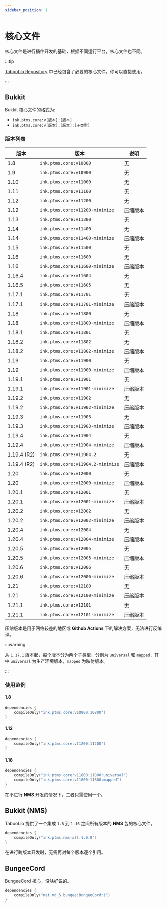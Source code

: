 ```yaml
---
sidebar_position: 1
---
```


# 核心文件

核心文件是进行插件开发的基础，根据不同运行平台，核心文件也不同。

:::tip

[TabooLib Repository](https://repo.tabooproject.org) 中已经包含了必要的核心文件，你可以直接使用。

:::

## Bukkit

Bukkit 核心文件的格式为:

- `ink.ptms.core:v[版本]:[版本]`
- `ink.ptms.core:v[版本]:[版本]:[子类型]`

### 版本列表

| 版本        | 版本                              | 说明     |
|-------------|-----------------------------------|---------|
| 1.8         | `ink.ptms.core:v10800`            | 无       |
| 1.9         | `ink.ptms.core:v10900`            | 无       |
| 1.10        | `ink.ptms.core:v11000`            | 无       |
| 1.11        | `ink.ptms.core:v11100`            | 无       |
| 1.12        | `ink.ptms.core:v11200`            | 无       |
| 1.12        | `ink.ptms.core:v11200-minimize`   | 压缩版本 |
| 1.13        | `ink.ptms.core:v11300`            | 无       |
| 1.14        | `ink.ptms.core:v11400`            | 无       |
| 1.14        | `ink.ptms.core:v11400-minimize`   | 压缩版本 |
| 1.15        | `ink.ptms.core:v11500`            | 无       |
| 1.16        | `ink.ptms.core:v11600`            | 无       |
| 1.16        | `ink.ptms.core:v11600-minimize`   | 压缩版本 |
| 1.16.4      | `ink.ptms.core:v11604`            | 无       |
| 1.16.5      | `ink.ptms.core:v11605`            | 无       |
| 1.17.1      | `ink.ptms.core:v11701`            | 无       |
| 1.17.1      | `ink.ptms.core:v11701-minimize`   | 压缩版本 |
| 1.18        | `ink.ptms.core:v11800`            | 无       |
| 1.18        | `ink.ptms.core:v11800-minimize`   | 压缩版本 |
| 1.18.1      | `ink.ptms.core:v11801`            | 无       |
| 1.18.2      | `ink.ptms.core:v11802`            | 无       |
| 1.18.2      | `ink.ptms.core:v11802-minimize`   | 压缩版本 |
| 1.19        | `ink.ptms.core:v11900`            | 无       |
| 1.19        | `ink.ptms.core:v11900-minimize`   | 压缩版本 |
| 1.19.1      | `ink.ptms.core:v11901`            | 无       |
| 1.19.1      | `ink.ptms.core:v11901-minimize`   | 压缩版本 |
| 1.19.2      | `ink.ptms.core:v11902`            | 无       |
| 1.19.2      | `ink.ptms.core:v11902-minimize`   | 压缩版本 |
| 1.19.3      | `ink.ptms.core:v11903`            | 无       |
| 1.19.3      | `ink.ptms.core:v11903-minimize`   | 压缩版本 |
| 1.19.4      | `ink.ptms.core:v11904`            | 无       |
| 1.19.4      | `ink.ptms.core:v11904-minimize`   | 压缩版本 |
| 1.19.4 (R2) | `ink.ptms.core:v11904.2`          | 无       |
| 1.19.4 (R2) | `ink.ptms.core:v11904.2-minimize` | 压缩版本 |
| 1.20        | `ink.ptms.core:v12000`            | 无       |
| 1.20        | `ink.ptms.core:v12000-minimize`   | 压缩版本 |
| 1.20.1      | `ink.ptms.core:v12001`            | 无       |
| 1.20.1      | `ink.ptms.core:v12001-minimize`   | 压缩版本 |
| 1.20.2      | `ink.ptms.core:v12002`            | 无       |
| 1.20.2      | `ink.ptms.core:v12002-minimize`   | 压缩版本 |
| 1.20.4      | `ink.ptms.core:v12004`            | 无       |
| 1.20.4      | `ink.ptms.core:v12004-minimize`   | 压缩版本 |
| 1.20.5      | `ink.ptms.core:v12005`            | 无       |
| 1.20.5      | `ink.ptms.core:v12005-minimize`   | 压缩版本 |
| 1.20.6      | `ink.ptms.core:v12006`            | 无       |
| 1.20.6      | `ink.ptms.core:v12006-minimize`   | 压缩版本 |
| 1.21        | `ink.ptms.core:v12100`            | 无       |
| 1.21        | `ink.ptms.core:v12100-minimize`   | 压缩版本 |
| 1.21.1      | `ink.ptms.core:v12101`            | 无       |
| 1.21.1      | `ink.ptms.core:v12101-minimize`   | 压缩版本 |

压缩版本是用于网络较差的地区或 **Github Actions** 下的解决方案，无法进行反编译。

:::warning

从 `1.17.1` 版本起，每个版本分为两个子类型，分别为 `universal` 和 `mapped`，其中 `universal` 为生产环境版本，`mapped` 为映射版本。

:::

### 使用范例

#### 1.8

```kotlin title="build.gradle.kts"
dependencies {
    compileOnly("ink.ptms.core:v10800:10800")
}
```

#### 1.12

```kotlin title="build.gradle.kts"
dependencies {
    compileOnly("ink.ptms.core:v11200:11200")
}
```

#### 1.18

```kotlin title="build.gradle.kts"
dependencies {
    compileOnly("ink.ptms.core:v11800:11800:universal")
    compileOnly("ink.ptms.core:v11800:11800:mapped")
}
```

在不进行 **NMS** 开发的情况下，二者只需使用一个。

## Bukkit (NMS)

TabooLib 提供了一个集成 `1.8` 到 `1.16` 之间所有版本的 **NMS** 包的核心文件。

```kotlin title="build.gradle.kts"
dependencies {
    compileOnly("ink.ptms:nms-all:1.0.0")
}
```

在进行跨版本开发时，无需再对每个版本逐个引用。

## BungeeCord

BungeeCord 核心，没啥好说的。

```kotlin title="build.gradle.kts"
dependencies {
    compileOnly("net.md_5.bungee:BungeeCord:1")
}
```
